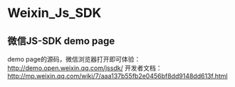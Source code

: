# Weixin_Js_SDK
微信JS-SDK demo page
---
demo page的源码，微信浏览器打开即可体验：http://demo.open.weixin.qq.com/jssdk/
开发者文档：http://mp.weixin.qq.com/wiki/7/aaa137b55fb2e0456bf8dd9148dd613f.html
